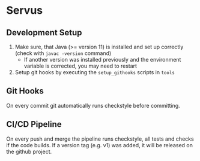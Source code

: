 # Servus

## Development Setup

 1. Make sure, that Java (>= version 11) is installed and set up correctly (check with `javac -version` command)
    - If another version was installed previously and the environment variable is corrected, you may need to restart
 2. Setup git hooks by executing the `setup_githooks` scripts in `tools`


## Git Hooks

On every commit git automatically runs checkstyle before committing.

## CI/CD Pipeline

On every push and merge the pipeline runs checkstyle, all tests and checks if the code builds.
If a version tag (e.g. v1) was added, it will be released on the github project.
